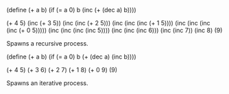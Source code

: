(define (+ a b)
  (if (= a 0)
      b
      (inc (+ (dec a) b))))

(+ 4 5)
(inc (+ 3 5))
(inc (inc (+ 2 5)))
(inc (inc (inc (+ 1 5))))
(inc (inc (inc (inc (+ 0 5)))))
(inc (inc (inc (inc 5))))
(inc (inc (inc 6)))
(inc (inc 7))
(inc 8)
(9)

Spawns a recursive process.

(define (+ a b)
  (if (= a 0)
      b
      (+ (dec a) (inc b))))

(+ 4 5)
(+ 3 6)
(+ 2 7)
(+ 1 8)
(+ 0 9)
(9)

Spawns an iterative process.
